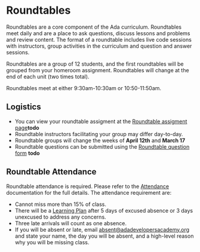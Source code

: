 # Roundtables

Roundtables are a core component of the Ada curriculum.  Roundtables meet daily and are a place to ask questions, discuss lessons and problems and review content.  The format of a roundtable includes live code sessions with instructors, group activities in the curriculum and question and answer sessions.

Roundtables are a group of 12 students, and the first roundtables will be grouped from your homeroom assignment.  Roundtables will change at the end of each unit (two times total).

Roundtables meet at either 9:30am-10:30am or 10:50-11:50am.

## Logistics

- You can view your roundtable assigment at the [Roundtable assigment page](todo)__todo__
- Roundtable instructors facilitating your group may differ day-to-day.
- Roundtable groups will change the weeks of **April 12th** and **March 17**
- Roundtable questions can be submitted using the [Roundtable question form](todo) __todo__

## Roundtable Attendance

Roundtable attendance is required.  Please refer to the [Attendance](./attendance.md) documentation for the full details.  The attendance requirement are:

- Cannot miss more than 15% of class.
- There will be a [Learning Plan](./learning-plan.md) after 5 days of excused absence or 3 days unexcused to address any concerns.
- Three late arrivals will count as one absence.
- If you will be absent or late, email [absent@adadevelopersacademy.org](mailto:absent@adadevelopersacademy.org) and state your name, the day you will be absent, and a high-level reason why you will be missing class.